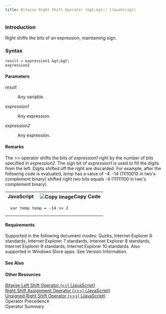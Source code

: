```yaml
---
title: Bitwise Right Shift Operator (&gt;&gt;) (JavaScript)
---
```


### Introduction 

 Right shifts the bits of an expression, maintaining sign.

### Syntax 

```
result = expression1 &gt;&gt; 
expression2
```

#### Parameters 

<div id="sectionSection0" class="section" name="collapseableSection" style="" expanded="true">
  <dl class="authored">
    <dt>
      <i xmlns:util="util">result</i>
    </dt>
    <dd>
      <p xmlns:util="util">
        Any variable.
      </p>
    </dd>
    <dt>
      <i xmlns:util="util">expression1</i>
    </dt>
    <dd>
      <p xmlns:util="util">
        Any expression.
      </p>
    </dd>
    <dt>
      <i xmlns:util="util">expression2</i>
    </dt>
    <dd>
      <p xmlns:util="util">
        Any expression.
      </p>
    </dd>
  </dl>
</div>

#### Remarks 

<div id="languageReferenceRemarksSection" class="section" name="collapseableSection" style="">
  <p xmlns:util="util">
    The &gt;&gt; operator shifts the bits of <i>expression1</i> right by the number of bits specified in <i>expression2</i>. The sign bit of <i>expression1</i> is used to fill the digits from the
    left. Digits shifted off the right are discarded. For example, after the following code is evaluated, <i>temp</i> has a value of -4: -14 (11110010 in two's complement binary) shifted right two
    bits equals -4 (11111100 in two's complement binary).
  </p>
  <div class="code">
    <table width="100%" cellspacing="0" cellpadding="0">
      <tr>
        <th>
          JavaScript&nbsp;
        </th>
        <th>
          <span class="copyCode" onclick="CopyCode(this)" onkeypress="CopyCode_CheckKey(this, event)" onmouseover="ChangeCopyCodeIcon(this)" onmouseout="ChangeCopyCodeIcon(this)" tabindex=
          "0"><img class="copyCodeImage" name="ccImage" align="absmiddle" alt="Copy image" title="Copy image" src="../icons/copycode.gif" />Copy Code</span>
        </th>
      </tr>
      <tr>
        <td colspan="2">
          <pre>
 var temp temp = -14 <span class="label">&gt;&gt;</span> 2 
</pre>
        </td>
      </tr>
    </table>
  </div>
</div>

#### Requirements 

<div id="requirementsTitleSection" class="section" name="collapseableSection" style="">
  <p xmlns:util="util"></p>
  <p>
    Supported in the following document modes: Quirks, Internet Explorer 6 standards, Internet Explorer 7 standards, Internet Explorer 8 standards, Internet Explorer 9 standards, Internet Explorer 10
    standards. Also supported in Windows Store apps. See Version Information.
  </p>
</div>

#### See Also 

<div id="seeAlsoSection" class="section" name="collapseableSection" style="">
  <h4 class="subHeading">
    Other Resources
  </h4>
  <div class="seeAlsoStyle">
    <span sdata="link" xmlns:util="util"><a href="18148596-7b86-4add-aeef-106991c69435.htm">Bitwise Left Shift Operator (&lt;&lt;) (JavaScript)</a></span>
  </div>
  <div class="seeAlsoStyle">
    <span sdata="link" xmlns:util="util"><a href="8c1f7f90-e3ac-42ee-94f2-5ccc47d7aef6.htm">Right Shift Assignment Operator (&gt;&gt;=) (JavaScript)</a></span>
  </div>
  <div class="seeAlsoStyle">
    <span sdata="link" xmlns:util="util"><a href="df48bdfc-8741-46ab-b681-449da57ac95c.htm">Unsigned Right Shift Operator (&gt;&gt;&gt;) (JavaScript)</a></span>
  </div>
  <div class="seeAlsoStyle">
    <span sdata="link" xmlns:util="util">Operator Precedence</span>
  </div>
  <div class="seeAlsoStyle">
    <span sdata="link" xmlns:util="util">Operator Summary</span>
  </div>
</div>

